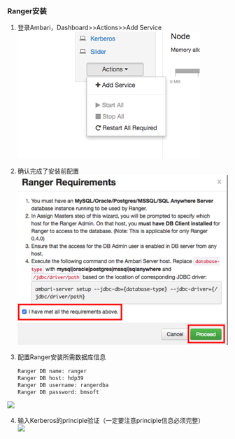 ### Ranger安装

1. 登录Ambari，Dashboard&gt;&gt;Actions&gt;&gt;Add Service  
   ![](/assets/findRanger.png)

2. 确认完成了安装前配置  
   ![](/assets/rangerEnsure.png)

3. 配置Ranger安装所需数据库信息  
    ```
   Ranger DB name: ranger
   Ranger DB host: hdp39
   Ranger DB username: rangerdba
   Ranger DB password: bmsoft
   ```
![](/assets/rangerPostgre.png)

4. 输入Kerberos的principle验证（一定要注意principle信息必须完整）  
   ![](/assets/ranger_kerberos.png)



